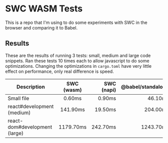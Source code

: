 # SWC WASM Tests

This is a repo that I'm using to do some experiments with SWC in the browser and comparing it to Babel.

## Results

These are the results of running 3 tests: small, medium and large code snippets. Ran these tests 10 times each to allow javascript to do some optimizations. Changing the optimizations in `cargo.toml` have very little effect on performance, only real difference is speed.

| Description                   | SWC (wasm) | SWC (napi) | @babel/standalone |
| ----------------------------- | :--------: | ---------: | ----------------: |
| Small file                    |   0.60ms   |     0.90ms |           46.10ms |
| react#development (medium)    |  141.90ms  |    19.50ms |          204.00ms |
| react-dom#development (large) | 1179.70ms  |   242.70ms |         1243.70ms |
